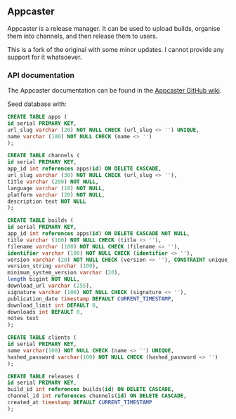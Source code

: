## Appcaster

Appcaster is a release manager.  It can be used to upload builds, organise them into channels, and then release them to users.

This is a fork of the original with some minor updates. I cannot provide any support for it whatsoever.

### API documentation

The Appcaster documentation can be found in the [Appcaster GitHub wiki](https://github.com/mekentosj/appcaster/wiki).

Seed database with:

```sql
CREATE TABLE apps (
id serial PRIMARY KEY,
url_slug varchar (20) NOT NULL CHECK (url_slug <> '') UNIQUE,
name varchar (100) NOT NULL CHECK (name <> '')
);

CREATE TABLE channels (
id serial PRIMARY KEY,
app_id int references apps(id) ON DELETE CASCADE,
url_slug varchar (30) NOT NULL CHECK (url_slug <> ''),
title varchar (200) NOT NULL,
language varchar (10) NOT NULL,
platform varchar (20) NOT NULL,
description text NOT NULL
);

CREATE TABLE builds (
id serial PRIMARY KEY,
app_id int references apps(id) ON DELETE CASCADE NOT NULL,
title varchar (100) NOT NULL CHECK (title <> ''),
filename varchar (100) NOT NULL CHECK (filename <> ''),
identifier varchar (100) NOT NULL CHECK (identifier <> ''),
version varchar (20) NOT NULL CHECK (version <> ''), CONSTRAINT unique_version_and_app UNIQUE (app_id, version),
version_string varchar (100),
minimum_system_version varchar (20),
length bigint NOT NULL,
download_url varchar (255),
signature varchar (100) NOT NULL CHECK (signature <> ''),
publication_date timestamp DEFAULT CURRENT_TIMESTAMP,
download_limit int DEFAULT 0,
downloads int DEFAULT 0,
notes text
);

CREATE TABLE clients (
id serial PRIMARY KEY,
name varchar(100) NOT NULL CHECK (name <> '') UNIQUE,
hashed_password varchar(100) NOT NULL CHECK (hashed_password <> '')
);

CREATE TABLE releases (
id serial PRIMARY KEY,
build_id int references builds(id) ON DELETE CASCADE,
channel_id int references channels(id) ON DELETE CASCADE,
created_at timestamp DEFAULT CURRENT_TIMESTAMP
);
```
